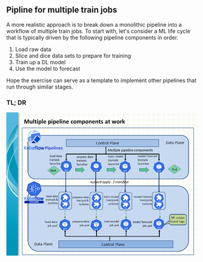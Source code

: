 ## Pipline for multiple train jobs

A more realistic approach is to break down a monolithic pipeline into a workflow of multiple train jobs. To start with, let's consider a ML life cycle that is typically driven by the following pipeline components in order.
1. Load raw data
2. Slice and dice data sets to prepare for training
3. Train up a DL model
4. Use the model to forecast

Hope the exercise can serve as a template to implement other pipelines that run through similar stages. 

### TL; DR

![Multiple_pipeline_coomponents](multiple_pipeline_components.png)
